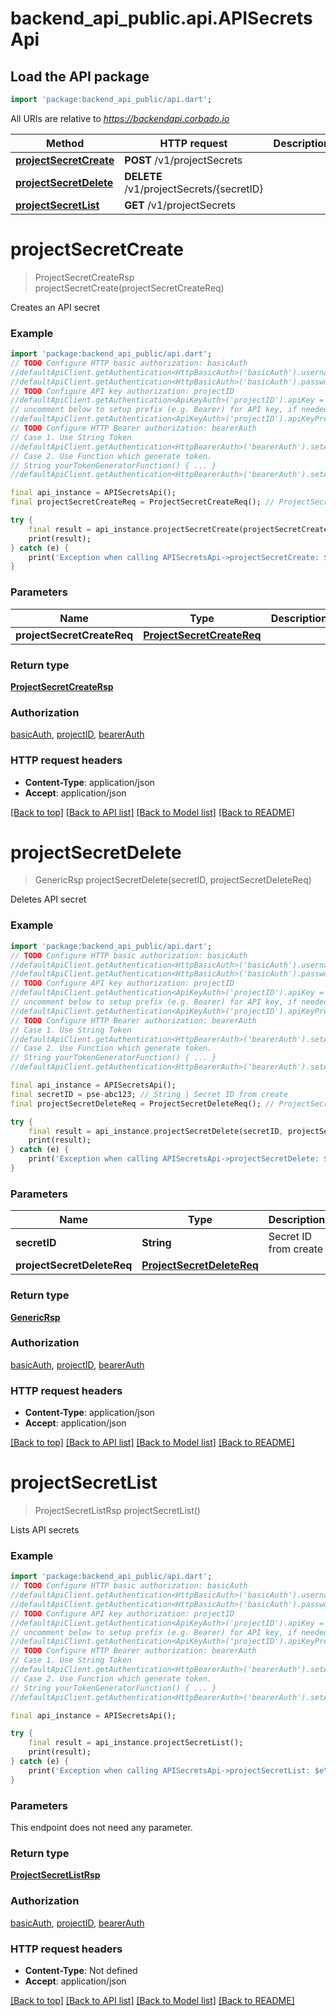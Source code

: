 # backend_api_public.api.APISecretsApi

## Load the API package
```dart
import 'package:backend_api_public/api.dart';
```

All URIs are relative to *https://backendapi.corbado.io*

Method | HTTP request | Description
------------- | ------------- | -------------
[**projectSecretCreate**](APISecretsApi.md#projectsecretcreate) | **POST** /v1/projectSecrets | 
[**projectSecretDelete**](APISecretsApi.md#projectsecretdelete) | **DELETE** /v1/projectSecrets/{secretID} | 
[**projectSecretList**](APISecretsApi.md#projectsecretlist) | **GET** /v1/projectSecrets | 


# **projectSecretCreate**
> ProjectSecretCreateRsp projectSecretCreate(projectSecretCreateReq)



Creates an API secret

### Example
```dart
import 'package:backend_api_public/api.dart';
// TODO Configure HTTP basic authorization: basicAuth
//defaultApiClient.getAuthentication<HttpBasicAuth>('basicAuth').username = 'YOUR_USERNAME'
//defaultApiClient.getAuthentication<HttpBasicAuth>('basicAuth').password = 'YOUR_PASSWORD';
// TODO Configure API key authorization: projectID
//defaultApiClient.getAuthentication<ApiKeyAuth>('projectID').apiKey = 'YOUR_API_KEY';
// uncomment below to setup prefix (e.g. Bearer) for API key, if needed
//defaultApiClient.getAuthentication<ApiKeyAuth>('projectID').apiKeyPrefix = 'Bearer';
// TODO Configure HTTP Bearer authorization: bearerAuth
// Case 1. Use String Token
//defaultApiClient.getAuthentication<HttpBearerAuth>('bearerAuth').setAccessToken('YOUR_ACCESS_TOKEN');
// Case 2. Use Function which generate token.
// String yourTokenGeneratorFunction() { ... }
//defaultApiClient.getAuthentication<HttpBearerAuth>('bearerAuth').setAccessToken(yourTokenGeneratorFunction);

final api_instance = APISecretsApi();
final projectSecretCreateReq = ProjectSecretCreateReq(); // ProjectSecretCreateReq | 

try {
    final result = api_instance.projectSecretCreate(projectSecretCreateReq);
    print(result);
} catch (e) {
    print('Exception when calling APISecretsApi->projectSecretCreate: $e\n');
}
```

### Parameters

Name | Type | Description  | Notes
------------- | ------------- | ------------- | -------------
 **projectSecretCreateReq** | [**ProjectSecretCreateReq**](ProjectSecretCreateReq.md)|  | [optional] 

### Return type

[**ProjectSecretCreateRsp**](ProjectSecretCreateRsp.md)

### Authorization

[basicAuth](../README.md#basicAuth), [projectID](../README.md#projectID), [bearerAuth](../README.md#bearerAuth)

### HTTP request headers

 - **Content-Type**: application/json
 - **Accept**: application/json

[[Back to top]](#) [[Back to API list]](../README.md#documentation-for-api-endpoints) [[Back to Model list]](../README.md#documentation-for-models) [[Back to README]](../README.md)

# **projectSecretDelete**
> GenericRsp projectSecretDelete(secretID, projectSecretDeleteReq)



Deletes API secret

### Example
```dart
import 'package:backend_api_public/api.dart';
// TODO Configure HTTP basic authorization: basicAuth
//defaultApiClient.getAuthentication<HttpBasicAuth>('basicAuth').username = 'YOUR_USERNAME'
//defaultApiClient.getAuthentication<HttpBasicAuth>('basicAuth').password = 'YOUR_PASSWORD';
// TODO Configure API key authorization: projectID
//defaultApiClient.getAuthentication<ApiKeyAuth>('projectID').apiKey = 'YOUR_API_KEY';
// uncomment below to setup prefix (e.g. Bearer) for API key, if needed
//defaultApiClient.getAuthentication<ApiKeyAuth>('projectID').apiKeyPrefix = 'Bearer';
// TODO Configure HTTP Bearer authorization: bearerAuth
// Case 1. Use String Token
//defaultApiClient.getAuthentication<HttpBearerAuth>('bearerAuth').setAccessToken('YOUR_ACCESS_TOKEN');
// Case 2. Use Function which generate token.
// String yourTokenGeneratorFunction() { ... }
//defaultApiClient.getAuthentication<HttpBearerAuth>('bearerAuth').setAccessToken(yourTokenGeneratorFunction);

final api_instance = APISecretsApi();
final secretID = pse-abc123; // String | Secret ID from create
final projectSecretDeleteReq = ProjectSecretDeleteReq(); // ProjectSecretDeleteReq | 

try {
    final result = api_instance.projectSecretDelete(secretID, projectSecretDeleteReq);
    print(result);
} catch (e) {
    print('Exception when calling APISecretsApi->projectSecretDelete: $e\n');
}
```

### Parameters

Name | Type | Description  | Notes
------------- | ------------- | ------------- | -------------
 **secretID** | **String**| Secret ID from create | 
 **projectSecretDeleteReq** | [**ProjectSecretDeleteReq**](ProjectSecretDeleteReq.md)|  | [optional] 

### Return type

[**GenericRsp**](GenericRsp.md)

### Authorization

[basicAuth](../README.md#basicAuth), [projectID](../README.md#projectID), [bearerAuth](../README.md#bearerAuth)

### HTTP request headers

 - **Content-Type**: application/json
 - **Accept**: application/json

[[Back to top]](#) [[Back to API list]](../README.md#documentation-for-api-endpoints) [[Back to Model list]](../README.md#documentation-for-models) [[Back to README]](../README.md)

# **projectSecretList**
> ProjectSecretListRsp projectSecretList()



Lists API secrets

### Example
```dart
import 'package:backend_api_public/api.dart';
// TODO Configure HTTP basic authorization: basicAuth
//defaultApiClient.getAuthentication<HttpBasicAuth>('basicAuth').username = 'YOUR_USERNAME'
//defaultApiClient.getAuthentication<HttpBasicAuth>('basicAuth').password = 'YOUR_PASSWORD';
// TODO Configure API key authorization: projectID
//defaultApiClient.getAuthentication<ApiKeyAuth>('projectID').apiKey = 'YOUR_API_KEY';
// uncomment below to setup prefix (e.g. Bearer) for API key, if needed
//defaultApiClient.getAuthentication<ApiKeyAuth>('projectID').apiKeyPrefix = 'Bearer';
// TODO Configure HTTP Bearer authorization: bearerAuth
// Case 1. Use String Token
//defaultApiClient.getAuthentication<HttpBearerAuth>('bearerAuth').setAccessToken('YOUR_ACCESS_TOKEN');
// Case 2. Use Function which generate token.
// String yourTokenGeneratorFunction() { ... }
//defaultApiClient.getAuthentication<HttpBearerAuth>('bearerAuth').setAccessToken(yourTokenGeneratorFunction);

final api_instance = APISecretsApi();

try {
    final result = api_instance.projectSecretList();
    print(result);
} catch (e) {
    print('Exception when calling APISecretsApi->projectSecretList: $e\n');
}
```

### Parameters
This endpoint does not need any parameter.

### Return type

[**ProjectSecretListRsp**](ProjectSecretListRsp.md)

### Authorization

[basicAuth](../README.md#basicAuth), [projectID](../README.md#projectID), [bearerAuth](../README.md#bearerAuth)

### HTTP request headers

 - **Content-Type**: Not defined
 - **Accept**: application/json

[[Back to top]](#) [[Back to API list]](../README.md#documentation-for-api-endpoints) [[Back to Model list]](../README.md#documentation-for-models) [[Back to README]](../README.md)

